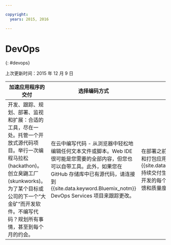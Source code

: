 ```yaml
---

copyright:
  years: 2015, 2016

---
```


# DevOps
{: #devops}

上次更新时间：2015 年 12 月 9 日

加速应用程序的交付 | 选择编码方式 | 放心部署
---- | ---- | ----
开发、跟踪、规划、部署、监视和扩展：合适的工具，尽在一处。托管一个开放式源代码项目。举行一次编程马拉松 (hackathon)。创立臭鼬工厂 (skunkworks)。为了某个目标或公司的下一个“大金矿”而开发软件。不编写代码？规划所有事情，甚至到每个月的约会。 | 在云中编写代码 - 从浏览器中轻松地编辑任何文本文件或脚本。Web IDE 很可能是您需要的全部内容，但您也可以自带工具。此外，如果您在 GitHub 存储库中已有源代码，请连接到 {{site.data.keyword.Bluemix_notm}} DevOps Services 项目来跟踪更改。 | 在部署之前构建、扫描、测试、集成和打包应用程序，管理向 {{site.data.keyword.Bluemix_notm}} 持续交付生产代码的过程，并确保在开发的每个阶段都能快速获取用户反馈和质量度量值。
